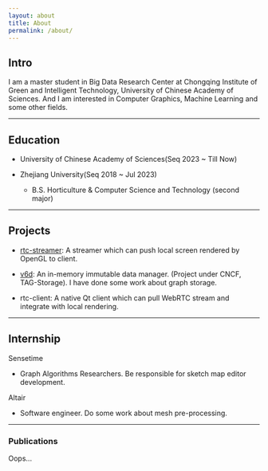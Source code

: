 ```yaml
---
layout: about
title: About
permalink: /about/
---
```


## Intro

I am a master student in Big Data Research Center at Chongqing Institute of Green and Intelligent Technology, University of Chinese Academy of Sciences. And I am interested in Computer Graphics, Machine Learning and some other fields.

---

## Education

* University of Chinese Academy of Sciences(Seq 2023 ~ Till Now)

* Zhejiang University(Seq 2018 ~ Jul 2023)
  *  B.S. Horticulture & Computer Science and Technology (second major)

---

## Projects

* [rtc-streamer](https://github.com/SighingSnow/rtc-streamer): A streamer which can push local screen rendered by OpenGL to client.

* [v6d](https://github.com/SighingSnow/v6d): An in-memory immutable data manager. (Project under CNCF, TAG-Storage). I have done some work about graph storage.

* rtc-client: A native Qt client which can pull WebRTC stream and integrate with local rendering.

---

## Internship

Sensetime

* Graph Algorithms Researchers. Be responsible for sketch map editor development.

Altair

* Software engineer. Do some work about mesh pre-processing.

---

### Publications

Oops...
